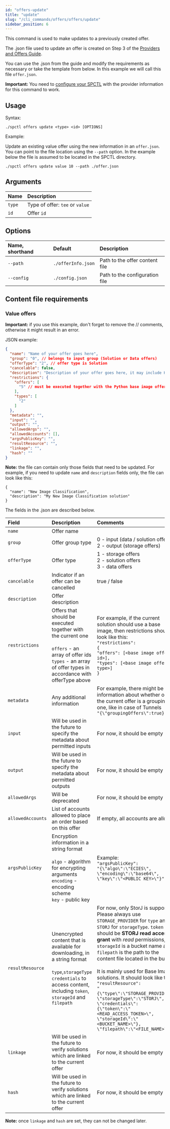 ```yaml
---
id: "offers-update"
title: "update"
slug: "/cli_commands/offers/offers/update"
sidebar_position: 6
---
```


This command is used to make updates to a previously created offer.

The .json file used to update an offer is created on Step 3 of the [Providers and Offers Guide](/developers/cli_guides/providers_offers#offer-description).

You can use the .json from the guide and modify the requirements as necessary or take the template from below. In this example we will call this file `offer.json`.

**Important:** You need to [configure your SPCTL](/developers/cli_guides/configuring#for-providers) with the provider information for this command to work.

## Usage

Syntax:

```
./spctl offers update <type> <id> [OPTIONS]
```

Example: 

Update an existing value offer using the new information in an `offer.json`. You can point to the file location using the `--path` option. In the example below the file is assumed to be located in the SPCTL directory. 

```
./spctl offers update value 10 --path ./offer.json
```

## Arguments

| **Name** | **Description**                 |
|:---------|:--------------------------------|
| `type`   | Type of offer: `tee` or `value` |
| `id`     | Offer `id`  |

## Options

| **Name, shorthand** | **Default**        | **Description**                |
|:--------------------|:-------------------|:-------------------------------|
| `--path`            | `./offerInfo.json` | Path to the offer content file |
| `--config`          | `./config.json`    | Path to the configuration file |


## Content file requirements

### Value offers

**Important:** if you use this example, don't forget to remove the // comments, otherwise it might result in an error.

JSON example:
```json title="offer.json"
{
  "name": "Name of your offer goes here",
  "group": "0", // belongs to input group (Solution or Data offers)
  "offerType": "2", // offer type is Solution
  "cancelable": false,
  "description": "Description of your offer goes here, it may include HTML",
  "restrictions": {
    "offers": [
      "5" // must be executed together with the Python base image offer #5
    ],
    "types": [
      "2"
    ]
  },
  "metadata": "",
  "input": "",
  "output": "",
  "allowedArgs": "",
  "allowedAccounts": [],
  "argsPublicKey": "",
  "resultResource": "",
  "linkage": "",
  "hash": ""
}
```

**Note:** the file can contain only those fields that need to be updated. For example, if you need to update `name` and `description` fields only, the file can look like this:

```
{
  "name": "New Image Classification",
  "description": "My New Image Classification solution"
}
```

The fields in the .json are described below.

| **Field**         | **Description**                                                                                                                                                                            | **Comments**                                                                                                                                                                                                                                                                                                                                                                                                                                                                                                                                                                                                            |
|:------------------|:-------------------------------------------------------------------------------------------------------------------------------------------------------------------------------------------|:------------------------------------------------------------------------------------------------------------------------------------------------------------------------------------------------------------------------------------------------------------------------------------------------------------------------------------------------------------------------------------------------------------------------------------------------------------------------------------------------------------------------------------------------------------------------------------------------------------------------|
| `name`            | Offer name                                                                                                                                                                                 |                                                                                                                                                                                                                                                                                                                                                                                                                                                                                                                                                                                                                         |
| `group`           | Offer group type                                                                                                                                                                           | 0 - input (data / solution offers) <br/>2 - output (storage offers)                                                                                                                                                                                                                                                                                                                                                                                                                                                                                                                                                     |
| `offerType`       | Offer type                                                                                                                                                                                 | 1 - storage offers<br/>2 - solution offers<br/>3 - data offers                                                                                                                                                                                                                                                                                                                                                                                                                                                                                                                                                          |
| `cancelable`      | Indicator if an offer can be cancelled                                                                                                                                                     | true / false                                                                                                                                                                                                                                                                                                                                                                                                                                                                                                                                                                                                            |
| `description`     | Offer description                                                                                                                                                                          |                                                                                                                                                                                                                                                                                                                                                                                                                                                                                                                                                                                                                         |
| `restrictions`    | Offers that should be executed together with the current one<br/><br/>`offers` - an array of offer ids<br/>`types` - an array of offer types in accordance with offerType above            | For example, if the current solution should use a base image, then restrictions should look like this:<br/>`"restrictions":`<br/>`{`<br/>`"offers": [<base image offer id>],`<br/>`"types": [<base image offer type>]`<br/>`}`                                                                                                                                                                                                                                                                                                                                                                                          |
| `metadata`        | Any additional information                                                                                                                                                                 | For example, there might be the information about whether or not the current offer is a grouping one, like in case of Tunnels<br/>`"{\"groupingOffers\":true}"`                                                                                                                                                                                                                                                                                                                                                                                                                                                         |
| `input`           | Will be used in the future to specify the metadata about permitted inputs                                                                                                                  | For now, it should be empty                                                                                                                                                                                                                                                                                                                                                                                                                                                                                                                                                                                             |
| `output`          | Will be used in the future to specify the metadata about permitted outputs                                                                                                                 | For now, it should be empty                                                                                                                                                                                                                                                                                                                                                                                                                                                                                                                                                                                             |
| `allowedArgs`     | Will be deprecated                                                                                                                                                                         | For now, it should be empty                                                                                                                                                                                                                                                                                                                                                                                                                                                                                                                                                                                             |
| `allowedAccounts` | List of accounts allowed to place an order based on this offer                                                                                                                             | If empty, all accounts are allowed                                                                                                                                                                                                                                                                                                                                                                                                                                                                                                                                                                                      |
| `argsPublicKey`   | Encryption information in a string format<br/><br/>`algo` - algorithm for encrypting arguments<br/>`encoding` - encoding scheme<br/>`key` - public key                                     | Example:<br/>`"argsPublicKey":`<br/>`"{\"algo\":\"ECIES\",`<br/>`\"encoding\":\"base64\",`<br/>`\"key\":\"<PUBLIC KEY>\"}"`                                                                                                                                                                                                                                                                                                                                                                                                                                                                                             |
| `resultResource`  | Unencrypted content that is available for downloading, in a string format<br/><br/>`type`,`storageType`<br/>`credentials` to access content, including `token`, `storageId` and `filepath` | For now, only StorJ is supported. Please always use `STORAGE_PROVIDER` for `type` and `STORJ` for `storageType`. `token` should be **STORJ read access grant** with *read* permissions, `storageId` is a bucket name and `filepath` is the path to the content file located in the bucket.<br/><br/>It is mainly used for Base Image solutions. It should look like this:<br/>`"resultResource":`<br/>`"{\"type\":\"STORAGE_PROVIDER\",`<br/>`\"storageType\":\"STORJ\",`<br/>`\"credentials\":`<br/>`{\"token\":\"<READ_ACCESS_TOKEN>\",`<br/>`\"storageId\":\"<BUCKET_NAME>\"},`<br/>`\"filepath\":\"<FILE_NAME>\"}"` |
| `linkage`         | Will be used in the future to verify solutions which are linked to the current offer                                                                                                       | For now, it should be empty                                                                                                                                                                                                                                                                                                                                                                                                                                                                                                                                                                                             |
| `hash`            | Will be used in the future to verify solutions which are linked to the current offer                                                                                                       | For now, it should be empty                                                                                                                                                                                                                                                                                                                                                                                                                                                                                                                                                                                             |

**Note:** once `linkage` and `hash` are set, they can not be changed later.

